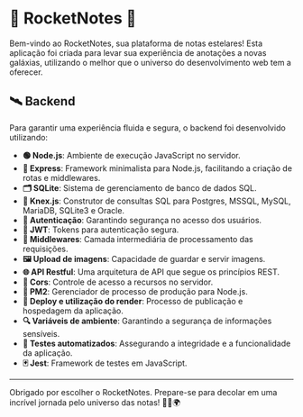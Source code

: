 # 🚀 RocketNotes 🌌

Bem-vindo ao RocketNotes, sua plataforma de notas estelares! Esta aplicação foi criada para levar sua experiência de anotações a novas galáxias, utilizando o melhor que o universo do desenvolvimento web tem a oferecer.

## 🛰 Backend

Para garantir uma experiência fluida e segura, o backend foi desenvolvido utilizando:

- **🟢 Node.js**: Ambiente de execução JavaScript no servidor.
- **🚂 Express**: Framework minimalista para Node.js, facilitando a criação de rotas e middlewares.
- **🗂 SQLite**: Sistema de gerenciamento de banco de dados SQL.
- **🔗 Knex.js**: Construtor de consultas SQL para Postgres, MSSQL, MySQL, MariaDB, SQLite3 e Oracle.
- **🔐 Autenticação**: Garantindo segurança no acesso dos usuários.
- **🎫 JWT**: Tokens para autenticação segura.
- **🔧 Middlewares**: Camada intermediária de processamento das requisições.
- **🖼 Upload de imagens**: Capacidade de guardar e servir imagens.
- **🌐 API Restful**: Uma arquitetura de API que segue os princípios REST.
- **🚪 Cors**: Controle de acesso a recursos no servidor.
- **🔄 PM2**: Gerenciador de processo de produção para Node.js.
- **🚀 Deploy e utilização do render**: Processo de publicação e hospedagem da aplicação.
- **🔍 Variáveis de ambiente**: Garantindo a segurança de informações sensíveis.
- **🤖 Testes automatizados**: Assegurando a integridade e a funcionalidade da aplicação.
- **🃏 Jest**: Framework de testes em JavaScript.

---

Obrigado por escolher o RocketNotes. Prepare-se para decolar em uma incrível jornada pelo universo das notas! 🌠📝🌍
